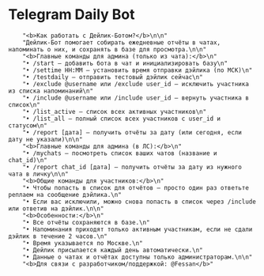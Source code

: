 # Telegram Daily Bot


        "<b>Как работать с Дейлик-Ботом?</b>\n\n"
        "Дейлик-Бот помогает собирать ежедневные отчёты в чатах, напоминать о них, и сохранять в базе для просмотра.\n\n"
        "<b>Главные команды для админа (только из чата):</b>\n"
        "• /start — добавить бота в чат и инициализировать базу\n"
        "• /settime HH:MM — установить время отправки дэйлика (по МСК)\n"
        "• /testdaily — отправить тестовый дэйлик сейчас\n"
        "• /exclude @username или /exclude user_id — исключить участника из списка напоминаний\n"
        "• /include @username или /include user_id — вернуть участника в список\n"
        "• /list_active — список всех активных участников\n"
        "• /list_all — полный список всех участников с user_id и статусом\n"
        "• /report [дата] — получить отчёты за дату (или сегодня, если дату не указали)\n\n"
        "<b>Главные команды для админа (в ЛС):</b>\n"
        "• /mychats — посмотреть список ваших чатов (название и chat_id)\n"
        "• /report chat_id [дата] — получить отчёты за дату из нужного чата в личку\n\n"
        "<b>Общие команды для участников:</b>\n"
        "• Чтобы попасть в список для отчётов — просто один раз ответьте реплаем на сообщение дэйлика.\n"
        "• Если вас исключили, можно снова попасть в список через /include или ответив на дэйлик.\n\n"
        "<b>Особенности:</b>\n"
        "• Все отчёты сохраняются в базе.\n"
        "• Напоминания приходят только активным участникам, если не сдали дэйлик в течение 2 часов.\n"
        "• Время указывается по Москве.\n"
        "• Дейлик присылается каждый день автоматически.\n"
        "• Данные о чатах и отчётах доступны только администраторам.\n\n"
        "<b>Для связи с разработчиком/поддержкой: @Fessan</b>"
  
